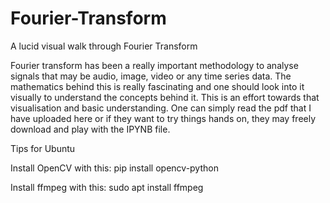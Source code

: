 # Fourier-Transform
A lucid visual walk through Fourier Transform

Fourier transform has been a really important methodology to analyse signals that may be audio, image, video or any time series data. The mathematics behind this is really fascinating and one should look into it visually to understand the concepts behind it.
This is an effort towards that visualisation and basic understanding.
One can simply read the pdf that I have uploaded here or if they want to try things hands on, they may freely download and play with the IPYNB file.


Tips for Ubuntu

Install OpenCV with this: pip install opencv-python

Install ffmpeg with this: sudo apt install ffmpeg

